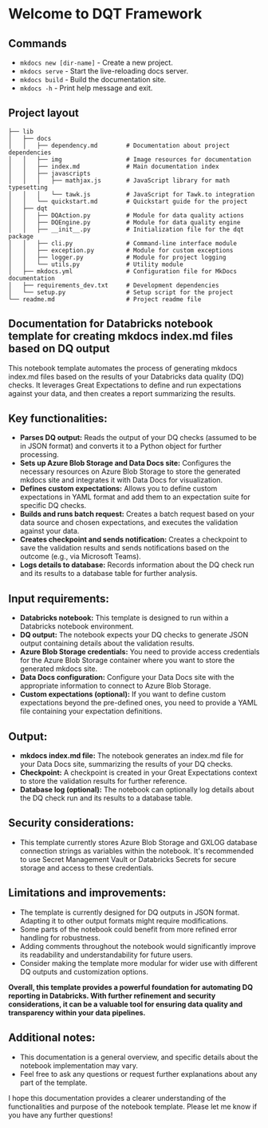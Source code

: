 # Welcome to DQT Framework

## Commands

* `mkdocs new [dir-name]` - Create a new project.
* `mkdocs serve` - Start the live-reloading docs server.
* `mkdocs build` - Build the documentation site.
* `mkdocs -h` - Print help message and exit.

## Project layout

    ├── lib
    │   ├── docs
    │   │   ├── dependency.md        # Documentation about project dependencies
    │   │   ├── img                  # Image resources for documentation
    │   │   ├── index.md             # Main documentation index
    │   │   ├── javascripts
    │   │   │   ├── mathjax.js       # JavaScript library for math typesetting
    │   │   │   └── tawk.js          # JavaScript for Tawk.to integration
    │   │   └── quickstart.md        # Quickstart guide for the project
    │   ├── dqt
    │   │   ├── DQAction.py          # Module for data quality actions
    │   │   ├── DQEngine.py          # Module for data quality engine
    │   │   ├── __init__.py          # Initialization file for the dqt package
    │   │   ├── cli.py               # Command-line interface module
    │   │   ├── exception.py         # Module for custom exceptions
    │   │   ├── logger.py            # Module for project logging
    │   │   └── utils.py             # Utility module
    │   ├── mkdocs.yml               # Configuration file for MkDocs documentation
    │   ├── requirements_dev.txt     # Development dependencies
    │   └── setup.py                 # Setup script for the project
    └── readme.md                    # Project readme file
    
## Documentation for Databricks notebook template for creating mkdocs index.md files based on DQ output

This notebook template automates the process of generating mkdocs index.md files based on the results of your Databricks data quality (DQ) checks. It leverages Great Expectations to define and run expectations against your data, and then creates a report summarizing the results.

## Key functionalities:

* **Parses DQ output:** Reads the output of your DQ checks (assumed to be in JSON format) and converts it to a Python object for further processing.
* **Sets up Azure Blob Storage and Data Docs site:** Configures the necessary resources on Azure Blob Storage to store the generated mkdocs site and integrates it with Data Docs for visualization.
* **Defines custom expectations:** Allows you to define custom expectations in YAML format and add them to an expectation suite for specific DQ checks.
* **Builds and runs batch request:** Creates a batch request based on your data source and chosen expectations, and executes the validation against your data.
* **Creates checkpoint and sends notification:** Creates a checkpoint to save the validation results and sends notifications based on the outcome (e.g., via Microsoft Teams).
* **Logs details to database:** Records information about the DQ check run and its results to a database table for further analysis.

## Input requirements:

* **Databricks notebook:** This template is designed to run within a Databricks notebook environment.
* **DQ output:** The notebook expects your DQ checks to generate JSON output containing details about the validation results.
* **Azure Blob Storage credentials:** You need to provide access credentials for the Azure Blob Storage container where you want to store the generated mkdocs site.
* **Data Docs configuration:** Configure your Data Docs site with the appropriate information to connect to Azure Blob Storage.
* **Custom expectations (optional):** If you want to define custom expectations beyond the pre-defined ones, you need to provide a YAML file containing your expectation definitions.

## Output:

* **mkdocs index.md file:** The notebook generates an index.md file for your Data Docs site, summarizing the results of your DQ checks.
* **Checkpoint:** A checkpoint is created in your Great Expectations context to store the validation results for further reference.
* **Database log (optional):** The notebook can optionally log details about the DQ check run and its results to a database table.

## Security considerations:

* This template currently stores Azure Blob Storage and GXLOG database connection strings as variables within the notebook. It's recommended to use Secret Management Vault or Databricks Secrets for secure storage and access to these credentials.

## Limitations and improvements:

* The template is currently designed for DQ outputs in JSON format. Adapting it to other output formats might require modifications.
* Some parts of the notebook could benefit from more refined error handling for robustness.
* Adding comments throughout the notebook would significantly improve its readability and understandability for future users.
* Consider making the template more modular for wider use with different DQ outputs and customization options.

**Overall, this template provides a powerful foundation for automating DQ reporting in Databricks. With further refinement and security considerations, it can be a valuable tool for ensuring data quality and transparency within your data pipelines.**

## Additional notes:

* This documentation is a general overview, and specific details about the notebook implementation may vary.
* Feel free to ask any questions or request further explanations about any part of the template.

I hope this documentation provides a clearer understanding of the functionalities and purpose of the notebook template. Please let me know if you have any further questions!

